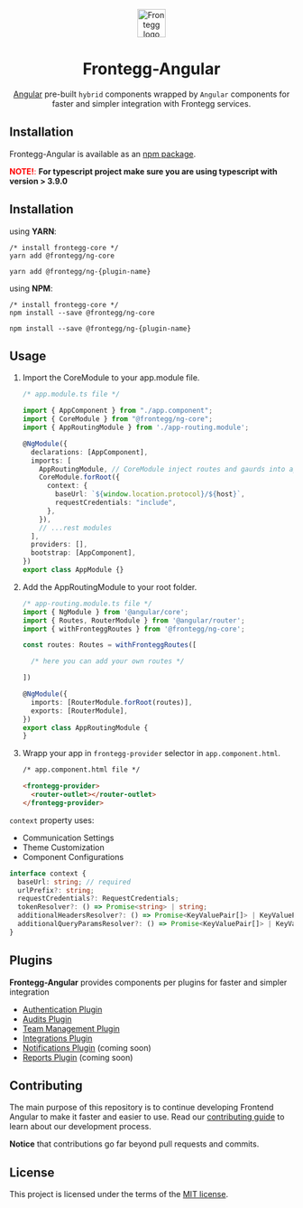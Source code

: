 <p align="center">
  <a href="https://www.frontegg.com/" rel="noopener" target="_blank">
    <img style="margin-top:40px" height="50" src="https://frontegg.com/wp-content/uploads/2020/04/logo_frrontegg.svg" alt="Frontegg logo">
  </a>
</p>
<h1 align="center">Frontegg-Angular</h1>
<div align="center">

[Angular](https://angular.io/) pre-built `hybrid` components wrapped by `Angular` components for faster and simpler integration with Frontegg services.

</div>

## Installation

Frontegg-Angular is available as an [npm package](https://www.npmjs.com/package/@frontegg/ng-core).

<font color='red'>**NOTE!**:</font> **For typescript project make sure you are using typescript with version > 3.9.0**

## Installation

using **YARN**:

```
/* install frontegg-core */
yarn add @frontegg/ng-core

yarn add @frontegg/ng-{plugin-name}

```

using **NPM**:

```
/* install frontegg-core */
npm install --save @frontegg/ng-core

npm install --save @frontegg/ng-{plugin-name}
```

## Usage

1. Import the CoreModule to your app.module file.

    ```ts
    /* app.module.ts file */

    import { AppComponent } from "./app.component";
    import { CoreModule } from "@frontegg/ng-core";
    import { AppRoutingModule } from './app-routing.module';

    @NgModule({
      declarations: [AppComponent],
      imports: [
        AppRoutingModule, // CoreModule inject routes and gaurds into application routes
        CoreModule.forRoot({
          context: {
            baseUrl: `${window.location.protocol}/${host}`,
            requestCredentials: "include",
          },
        }),
        // ...rest modules
      ],
      providers: [],
      bootstrap: [AppComponent],
    })
    export class AppModule {}
    ```

2. Add the AppRoutingModule to your root folder.

    ```ts
    /* app-routing.module.ts file */
    import { NgModule } from '@angular/core';
    import { Routes, RouterModule } from '@angular/router';
    import { withFronteggRoutes } from '@frontegg/ng-core';

    const routes: Routes = withFronteggRoutes([

      /* here you can add your own routes */

    ])

    @NgModule({
      imports: [RouterModule.forRoot(routes)],
      exports: [RouterModule],
    })
    export class AppRoutingModule {
    }
    ```

3. Wrapp your app in `frontegg-provider` selector in `app.component.html`.

    ```html
    /* app.component.html file */

    <frontegg-provider>
      <router-outlet></router-outlet>
    </frontegg-provider>
    ```

`context` property uses:

- Communication Settings
- Theme Customization
- Component Configurations

```ts
interface context {
  baseUrl: string; // required
  urlPrefix?: string;
  requestCredentials?: RequestCredentials;
  tokenResolver?: () => Promise<string> | string;
  additionalHeadersResolver?: () => Promise<KeyValuePair[]> | KeyValuePair[];
  additionalQueryParamsResolver?: () => Promise<KeyValuePair[]> | KeyValuePair[];
}
```

## Plugins

**Frontegg-Angular** provides components per plugins for faster and simpler integration

- [Authentication Plugin](projects/auth)
- [Audits Plugin](projects/audits)
- [Team Management Plugin](projects/auth/src/lib/team)
- [Integrations Plugin](projects/connectivity)
- [Notifications Plugin](projects/notifications) (coming soon)
- [Reports Plugin](projects/reports) (coming soon)

## Contributing

The main purpose of this repository is to continue developing Frontend Angular to make it faster and easier to use.
Read our [contributing guide](/CONTRIBUTING.md) to learn about our development process.

**Notice** that contributions go far beyond pull requests and commits.

## License

This project is licensed under the terms of the [MIT license](/LICENSE).
